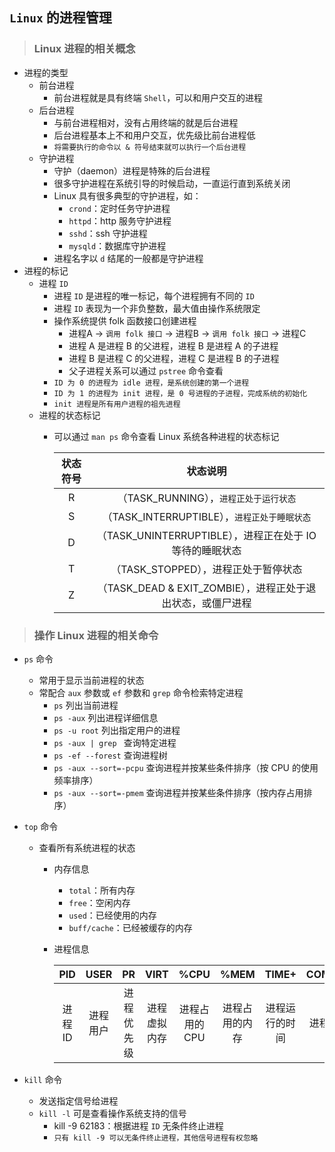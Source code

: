 ## `Linux` 的进程管理

>### Linux 进程的相关概念
* 进程的类型
    * 前台进程
        * 前台进程就是具有终端 `Shell`，可以和用户交互的进程
    * 后台进程
        * 与前台进程相对，没有占用终端的就是后台进程
        * 后台进程基本上不和用户交互，优先级比前台进程低
        * `将需要执行的命令以 & 符号结束就可以执行一个后台进程`
    * 守护进程
        * 守护（daemon）进程是特殊的后台进程
        * 很多守护进程在系统引导的时候启动，一直运行直到系统关闭
        * Linux 具有很多典型的守护进程，如：
            * `crond`：定时任务守护进程
            * `httpd`：http 服务守护进程
            * `sshd`：ssh 守护进程
            * `mysqld`：数据库守护进程
        * 进程名字以 `d` 结尾的一般都是守护进程
* 进程的标记
    * 进程 `ID`
        * 进程 `ID` 是进程的唯一标记，每个进程拥有不同的 `ID`
        * 进程 `ID` 表现为一个非负整数，最大值由操作系统限定
        * 操作系统提供 folk 函数接口创建进程
            * 进程A -> `调用 folk 接口` -> 进程B -> `调用 folk 接口` -> 进程C
            * 进程 A 是进程 B 的父进程，进程 B 是进程 A 的子进程
            * 进程 B 是进程 C 的父进程，进程 C 是进程 B 的子进程
            * 父子进程关系可以通过 `pstree` 命令查看
        * `ID 为 0 的进程为 idle 进程，是系统创建的第一个进程`
        * `ID 为 1 的进程为 init 进程，是 0 号进程的子进程，完成系统的初始化`
        * `init 进程是所有用户进程的祖先进程`
    * 进程的状态标记
        * 可以通过 `man ps` 命令查看 Linux 系统各种进程的状态标记
        
            | 状态符号 | 状态说明 |
            | :---: | :---: |
            | R | （TASK_RUNNING），`进程正处于运行状态` |
            | S | （TASK_INTERRUPTIBLE），`进程正处于睡眠状态` |
            | D | （TASK_UNINTERRUPTIBLE），进程正在处于 IO 等待的睡眠状态 |
            | T | （TASK_STOPPED），进程正处于暂停状态 |
            | Z | （TASK_DEAD & EXIT_ZOMBIE），进程正处于退出状态，或僵尸进程 |

>### 操作 Linux 进程的相关命令
* `ps` 命令
    * 常用于显示当前进程的状态
    * 常配合 `aux` 参数或 `ef` 参数和 `grep` 命令检索特定进程
        * `ps` 列出当前进程
        * `ps -aux` 列出进程详细信息
        * `ps -u root` 列出指定用户的进程
        * `ps -aux | grep ` 查询特定进程
        * `ps -ef --forest` 查询进程树
        * `ps -aux --sort=-pcpu` 查询进程并按某些条件排序（按 CPU 的使用频率排序）
        * `ps -aux --sort=-pmem` 查询进程并按某些条件排序（按内存占用排序）
* `top` 命令
    * 查看所有系统进程的状态
        * 内存信息
            * `total`：所有内存
            * `free`：空闲内存
            * `used`：已经使用的内存
            * `buff/cache`：已经被缓存的内存
        * 进程信息
        
            | PID | USER | PR | VIRT | %CPU | %MEM | TIME+ | COMMAND |
            | :---: | :---: | :---: | :---: | :---: | :---: | :---: | :---: |
            | 进程 ID | 进程用户 | 进程优先级 | 进程虚拟内存 | 进程占用的 CPU | 进程占用的内存 | 进程运行的时间 | 进程的命令 |
            
* `kill` 命令
    * 发送指定信号给进程
    * `kill -l` 可是查看操作系统支持的信号
        * kill -9 62183：根据进程 `ID` 无条件终止进程
        * `只有 kill -9 可以无条件终止进程，其他信号进程有权忽略`
